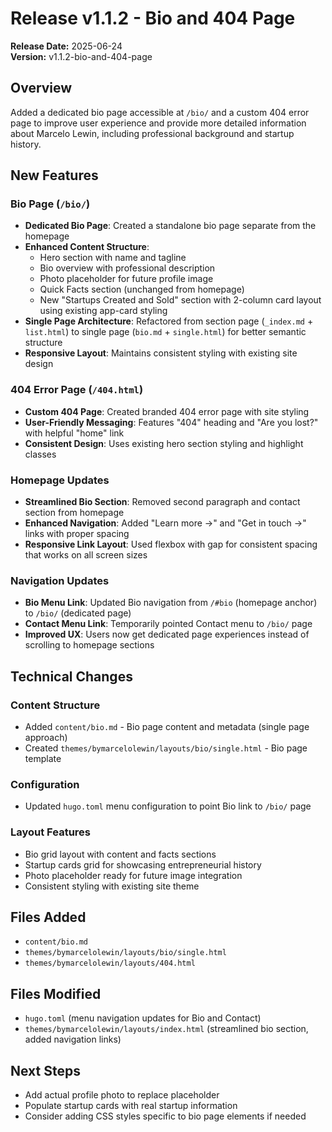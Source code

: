 # Release v1.1.2 - Bio and 404 Page

**Release Date:** 2025-06-24  
**Version:** v1.1.2-bio-and-404-page

## Overview
Added a dedicated bio page accessible at `/bio/` and a custom 404 error page to improve user experience and provide more detailed information about Marcelo Lewin, including professional background and startup history.

## New Features

### Bio Page (`/bio/`)
- **Dedicated Bio Page**: Created a standalone bio page separate from the homepage
- **Enhanced Content Structure**: 
  - Hero section with name and tagline
  - Bio overview with professional description
  - Photo placeholder for future profile image
  - Quick Facts section (unchanged from homepage)
  - New "Startups Created and Sold" section with 2-column card layout using existing app-card styling
- **Single Page Architecture**: Refactored from section page (`_index.md` + `list.html`) to single page (`bio.md` + `single.html`) for better semantic structure
- **Responsive Layout**: Maintains consistent styling with existing site design

### 404 Error Page (`/404.html`)
- **Custom 404 Page**: Created branded 404 error page with site styling
- **User-Friendly Messaging**: Features "404" heading and "Are you lost?" with helpful "home" link
- **Consistent Design**: Uses existing hero section styling and highlight classes

### Homepage Updates
- **Streamlined Bio Section**: Removed second paragraph and contact section from homepage
- **Enhanced Navigation**: Added "Learn more →" and "Get in touch →" links with proper spacing
- **Responsive Link Layout**: Used flexbox with gap for consistent spacing that works on all screen sizes

### Navigation Updates
- **Bio Menu Link**: Updated Bio navigation from `/#bio` (homepage anchor) to `/bio/` (dedicated page)
- **Contact Menu Link**: Temporarily pointed Contact menu to `/bio/` page
- **Improved UX**: Users now get dedicated page experiences instead of scrolling to homepage sections

## Technical Changes

### Content Structure
- Added `content/bio.md` - Bio page content and metadata (single page approach)
- Created `themes/bymarcelolewin/layouts/bio/single.html` - Bio page template

### Configuration
- Updated `hugo.toml` menu configuration to point Bio link to `/bio/` page

### Layout Features
- Bio grid layout with content and facts sections
- Startup cards grid for showcasing entrepreneurial history
- Photo placeholder ready for future image integration
- Consistent styling with existing site theme

## Files Added
- `content/bio.md`
- `themes/bymarcelolewin/layouts/bio/single.html`
- `themes/bymarcelolewin/layouts/404.html`

## Files Modified
- `hugo.toml` (menu navigation updates for Bio and Contact)
- `themes/bymarcelolewin/layouts/index.html` (streamlined bio section, added navigation links)

## Next Steps
- Add actual profile photo to replace placeholder
- Populate startup cards with real startup information
- Consider adding CSS styles specific to bio page elements if needed